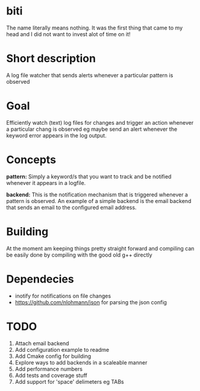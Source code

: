 # biti

The name literally means nothing. It was the first thing that came to my head and I did not want to invest alot of time on it!

# Short description
A log file watcher that sends alerts whenever a particular pattern is observed

# Goal
Efficiently watch (text) log files for changes and trigger an action whenever a particular chang is observed eg maybe send an alert whenever the keyword error appears in the log output.

# Concepts
__pattern:__ Simply a keyword/s that you want to track and be notified whenever it appears in a logfile.

__backend:__ This is the notification mechanism that is triggered whenever a pattern is observed. An example of a simple backend is the email backend that sends an email to the configured email address.

# Building

At the moment am keeping things pretty straight forward and compiling can be easily done by compiling with the good old g++ directly

# Dependecies

- inotify for notifications on file changes
- https://github.com/nlohmann/json for parsing the json config

# TODO
1. Attach email backend
2. Add configuration example to readme
3. Add Cmake config for building
4. Explore ways to add backends in a scaleable manner
5. Add performance numbers 
6. Add tests and coverage stuff
7. Add support for 'space' delimeters eg TABs
